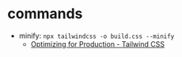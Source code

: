 # commands

- minify: `npx tailwindcss -o build.css --minify`
  - [Optimizing for Production \- Tailwind CSS](https://tailwindcss.com/docs/optimizing-for-production)
